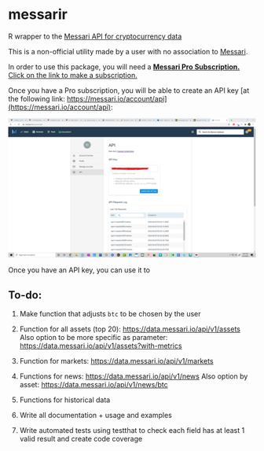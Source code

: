 # messarir
R wrapper to the [Messari API for cryptocurrency data](https://messari.io/api/)

This is a non-official utility made by a user with no association to [Messari](https://messari.io).

In order to use this package, you will need a [**Messari Pro Subscription.** Click on the link to make a subscription.](https://messari.io/pricing)

Once you have a Pro subscription, you will be able to create an API key [at the following link: https://messari.io/account/api](https://messari.io/account/api):

![](/images/api_key_page.png)

Once you have an API key, you can use it to 

## To-do:

1. Make function that adjusts `btc` to be chosen by the user


2. Function for all assets (top 20): https://data.messari.io/api/v1/assets
    Also option to be more specific as parameter: https://data.messari.io/api/v1/assets?with-metrics
    
    
3. Function for markets: https://data.messari.io/api/v1/markets


4. Functions for news: https://data.messari.io/api/v1/news
    Also option by asset: https://data.messari.io/api/v1/news/btc
    
5. Functions for historical data


6. Write all documentation + usage and examples


7. Write automated tests using testthat to check each field has at least 1 valid result and create code coverage
